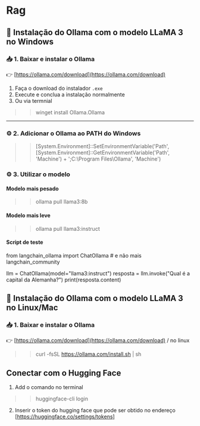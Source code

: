 # Rag



## 🦙 Instalação do Ollama com o modelo LLaMA 3 no Windows 

### 📥 1. Baixar e instalar o Ollama

👉 [https://ollama.com/download](https://ollama.com/download)

1. Faça o download do instalador `.exe`
2. Execute e conclua a instalação normalmente
3. Ou via termnial
>> winget install Ollama.Ollama
---

### ⚙️ 2. Adicionar o Ollama ao PATH do Windows
>> [System.Environment]::SetEnvironmentVariable('Path', [System.Environment]::GetEnvironmentVariable('Path', 'Machine') + ';C:\Program Files\Ollama', 'Machine')


### ⚙️ 3. Utilizar o modelo

#### Modelo mais pesado
>> ollama pull llama3:8b

#### Modelo mais leve
>> ollama pull llama3:instruct

#### Script de teste
from langchain_ollama import ChatOllama  # e não mais langchain_community

llm = ChatOllama(model="llama3:instruct")
resposta = llm.invoke("Qual é a capital da Alemanha?")
print(resposta.content)


## 🦙 Instalação do Ollama com o modelo LLaMA 3 no Linux/Mac
### 📥 1. Baixar e instalar o Ollama

👉 [https://ollama.com/download](https://ollama.com/download)
/ no linux
>> curl -fsSL https://ollama.com/install.sh | sh

## Conectar com o Hugging Face
1. Add o comando no terminal
>> huggingface-cli login

2. Inserir o token do hugging face que pode ser obtido no endereço
[https://huggingface.co/settings/tokens]
